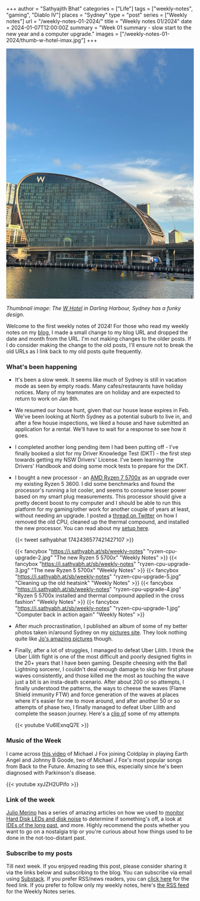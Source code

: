 +++
author = "Sathyajith Bhat"
categories = ["Life"]
tags = ["weekly-notes", "gaming", "Diablo IV"]
places = "Sydney"
type = "post"
series = ["Weekly notes"]
url = "/weekly-notes-01-2024/"
title = "Weekly notes 01/2024"
date = 2024-01-07T12:00:00Z
summary = "Week 01 summary - slow start to the new year and a computer upgrade."
images = ["/weekly-notes-01-2024/thumb-w-hotel-imax.jpg"]
+++

![](thumb-w-hotel-imax.jpg)

_Thumbnail image: The [W Hotel](https://www.darlingharbour.com/stay/w-sydney) in Darling Harbour, Sydney has a funky design._ 

Welcome to the first weekly notes of 2024! For those who read my weekly notes on my [blog](https://sathyabh.at), I made a small change to my blog URL and dropped the date and month from the URL. I'm not making changes to the older posts. If I do consider making the change to the old posts, I'll ensure not to break the old URLs as I link back to my old posts quite frequently.

### What's been happening

* It's been a slow week. It seems like much of Sydney is still in vacation mode as seen by empty roads. Many cafes/restaurants have holiday notices. Many of my teammates are on holiday and are expected to return to work on Jan 8th. 
* We resumed our house hunt, given that our house lease expires in Feb. We've been looking at North Sydney as a potential suburb to live in, and after a few house inspections, we liked a house and have submitted an application for a rental. We'll have to wait for a response to see how it goes.
* I completed another long pending item I had been putting off - I've finally booked a slot for my Driver Knowledge Test (DKT) - the first step towards getting my NSW Drivers' License. I've been learning the Drivers' Handbook and doing some mock tests to prepare for the DKT. 
* I bought a new processor - an [AMD Ryzen 7 5700x](https://www.amd.com/en/products/cpu/amd-ryzen-7-5700x) as an upgrade over my existing Ryzen 5 3600. I did some benchmarks and found the processor's running a lot cooler, and seems to consume lesser power based on my smart plug measurements. This processor should give a pretty decent boost to my computer and I should be able to run this platform for my gaming/other work for another couple of years at least, without needing an upgrade. I posted a [thread on Twitter](https://twitter.com/SathyaBhat/status/1742436577421427107) on how I removed the old CPU, cleaned up the thermal compound, and installed the new processor. You can read about my [setup here](/setup).

  {{< tweet sathyabhat 1742436577421427107 >}}

  {{< fancybox "https://i.sathyabh.at/sb/weekly-notes" "ryzen-cpu-upgrade-2.jpg" "The new Ryzen 5 5700x" "Weekly Notes" >}}
  {{< fancybox "https://i.sathyabh.at/sb/weekly-notes" "ryzen-cpu-upgrade-3.jpg" "The new Ryzen 5 5700x" "Weekly Notes" >}}
  {{< fancybox "https://i.sathyabh.at/sb/weekly-notes" "ryzen-cpu-upgrade-5.jpg" "Cleaning up the old heatsink" "Weekly Notes" >}}
  {{< fancybox "https://i.sathyabh.at/sb/weekly-notes" "ryzen-cpu-upgrade-4.jpg" "Ryzen 5 5700x installed and thermal compound applied in the cross fashion" "Weekly Notes" >}}
  {{< fancybox "https://i.sathyabh.at/sb/weekly-notes" "ryzen-cpu-upgrade-1.jpg" "Computer back in action again" "Weekly Notes" >}}
* After much procrastination, I published an album of some of my better photos taken in/around Sydney on my [pictures site](https://pics.sathyabh.at/sydney-city-scapes-2). They look nothing quite like [Jo's amazing pictures](https://joshenoy.me) though.

* Finally, after a lot of struggles, I managed to defeat Uber Lilith. I think the Uber Lilith fight is one of the most difficult and poorly designed fights in the 20+ years that I have been gaming. Despite cheesing with the Ball Lightning sorcerer, I couldn't deal enough damage to skip her first phase waves consistently, and those killed me the most as touching the wave just a bit is an insta-death scenario. 
After about 200 or so attempts, I finally understood the patterns, the ways to cheese the waves (Flame Shield immunity FTW) and force generation of the waves at places where it's easier for me to move around, and after another 50 or so attempts of phase two, I finally managed to defeat Uber Lilith and complete the season journey. Here's a [clip of](https://www.youtube.com/watch?v=Vu6lExnqQ7E) some of my attempts

  {{< youtube Vu6lExnqQ7E >}}

### Music of the Week

I came across [this video](https://www.youtube.com/watch?v=xyJZH2UPifo) of Michael J Fox joining Coldplay in playing Earth Angel and Johnny B Goode, two of Michael J Fox's most popular songs from Back to the Future. Amazing to see this, especially since he's been diagnosed with Parkinson's disease. 

{{< youtube xyJZH2UPifo >}}

### Link of the week

[Julio Merino](https://blogsystem5.substack.com/) has a series of amazing articles on how we used to [monitor Hard Disk LEDs and disk noise](https://blogsystem5.substack.com/p/hard-disk-leds-and-noisy-machines) to determine if something's off, a look at [IDEs of the long past](https://blogsystem5.substack.com/p/the-ides-we-had-30-years-ago-and), and more. Highly recommend the posts whether you want to go on a nostalgia trip or you're curious about how things used to be done in the not-too-distant past. 

### Subscribe to my posts

Till next week. If you enjoyed reading this post, please consider sharing it via the links below and subscribing to the blog. You can subscribe via email using [Substack](https://sathyabhat.substack.com/). If you prefer RSS/news readers, you can [click here](https://sathyabh.at/index.xml) for the feed link. If you prefer to follow only my weekly notes, here's [the RSS feed](https://sathyabh.at/series/weekly-notes/index.xml) for the Weekly Notes series. 